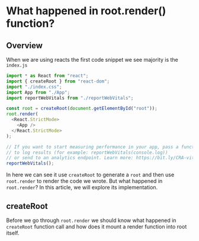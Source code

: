 # What happened in root.render() function?

## Overview

When we are using reacts the first code snippet we see majority is the `index.js`

```js
import * as React from "react";
import { createRoot } from "react-dom";
import "./index.css";
import App from "./App";
import reportWebVitals from "./reportWebVitals";

const root = createRoot(document.getElementById("root"));
root.render(
  <React.StrictMode>
    <App />
  </React.StrictMode>
);

// If you want to start measuring performance in your app, pass a function
// to log results (for example: reportWebVitals(console.log))
// or send to an analytics endpoint. Learn more: https://bit.ly/CRA-vitals
reportWebVitals();
```

In here we can see it use `createRoot` to generate a `root` and then use `root.render` to render the code we wrote. But what happened  in `root.render`? In this article, we will explore its implementation.

## createRoot

Before we go through `root.render` we should know what happened in `createRoot` function call and how does it mount a render function into root itself.